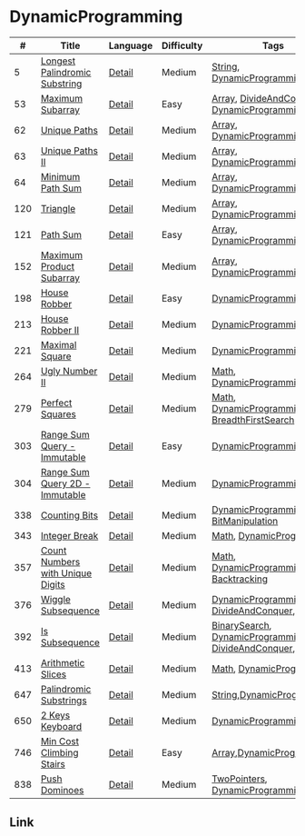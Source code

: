 # DynamicProgramming
|#|Title|Language|Difficulty|Tags|
|-|-----|--------|----------|----|
|5|[Longest Palindromic Substring](https://leetcode.com/problems/longest-palindromic-substring)|[Detail](https://github.com/ZacharyChang/leetcode/tree/master/005.longest-palindromic-substring)|Medium|[String], [DynamicProgramming]|
|53|[Maximum Subarray](https://leetcode.com/problems/maximum-subarray)|[Detail](https://github.com/ZacharyChang/leetcode/tree/master/053.maximum-subarray)|Easy|[Array], [DivideAndConquer], [DynamicProgramming]|
|62|[Unique Paths](https://leetcode.com/problems/unique-paths)|[Detail](https://github.com/ZacharyChang/leetcode/tree/master/062.unique-paths)|Medium|[Array], [DynamicProgramming]|
|63|[Unique Paths II](https://leetcode.com/problems/unique-paths-ii)|[Detail](https://github.com/ZacharyChang/leetcode/tree/master/063.unique-paths-ii)|Medium|[Array], [DynamicProgramming]|
|64|[Minimum Path Sum](https://leetcode.com/problems/minimum-path-sum)|[Detail](https://github.com/ZacharyChang/leetcode/tree/master/064.minimum-path-sum)|Medium|[Array], [DynamicProgramming]|
|120|[Triangle](https://leetcode.com/problems/triangle)|[Detail](https://github.com/ZacharyChang/leetcode/tree/master/120.triangle)|Medium|[Array], [DynamicProgramming]|
|121|[Path Sum](https://leetcode.com/problems/best-time-to-buy-and-sell-stock)|[Detail](https://github.com/ZacharyChang/leetcode/tree/master/121.best-time-to-buy-and-sell-stock)|Easy|[Array], [DynamicProgramming]|
|152|[Maximum Product Subarray](https://leetcode.com/problems/maximum-product-subarray)|[Detail](https://github.com/ZacharyChang/leetcode/tree/master/152.maximum-product-subarray)|Medium|[Array], [DynamicProgramming]|
|198|[House Robber](https://leetcode.com/problems/house-robber)|[Detail](https://github.com/ZacharyChang/leetcode/tree/master/198.house-robber)|Easy|[DynamicProgramming]|
|213|[House Robber II](https://leetcode.com/problems/house-robber-ii)|[Detail](https://github.com/ZacharyChang/leetcode/tree/master/213.house-robber-ii)|Medium|[DynamicProgramming]|
|221|[Maximal Square](https://leetcode.com/problems/maximal-square)|[Detail](https://github.com/ZacharyChang/leetcode/tree/master/221.maximal-square)|Medium|[DynamicProgramming]|
|264|[Ugly Number II](https://leetcode.com/problems/ugly-number-ii)|[Detail](https://github.com/ZacharyChang/leetcode/tree/master/264.ugly-number-ii)|Medium|[Math], [DynamicProgramming], [Heap]|
|279|[Perfect Squares](https://leetcode.com/problems/perfect-squares)|[Detail](https://github.com/ZacharyChang/leetcode/tree/master/279.perfect-squares)|Medium|[Math], [DynamicProgramming], [BreadthFirstSearch]|
|303|[Range Sum Query - Immutable](https://leetcode.com/problems/range-sum-query-immutable)|[Detail](https://github.com/ZacharyChang/leetcode/tree/master/303.range-sum-query-immutable)|Easy|[DynamicProgramming]|
|304|[Range Sum Query 2D - Immutable](https://leetcode.com/problems/range-sum-query-2d-immutable)|[Detail](https://github.com/ZacharyChang/leetcode/tree/master/304.range-sum-query-2d-immutable)|Medium|[DynamicProgramming]|
|338|[Counting Bits](https://leetcode.com/problems/counting-bits)|[Detail](https://github.com/ZacharyChang/leetcode/tree/master/338.counting-bits)|Medium|[DynamicProgramming], [BitManipulation]|
|343|[Integer Break](https://leetcode.com/problems/integer-break)|[Detail](https://github.com/ZacharyChang/leetcode/tree/master/343.integer-break)|Medium|[Math], [DynamicProgramming]|
|357|[Count Numbers with Unique Digits](https://leetcode.com/problems/count-numbers-with-unique-digits)|[Detail](https://github.com/ZacharyChang/leetcode/tree/master/357.count-numbers-with-unique-digits)|Medium|[Math], [DynamicProgramming], [Backtracking]|
|376|[Wiggle Subsequence](https://leetcode.com/problems/wiggle-subsequence)|[Detail](https://github.com/ZacharyChang/leetcode/tree/master/376.wiggle-subsequence)|Medium|[DynamicProgramming], [DivideAndConquer], [Greedy]|
|392|[Is Subsequence](https://leetcode.com/problems/is-subsequence)|[Detail](https://github.com/ZacharyChang/leetcode/tree/master/392.is-subsequence)|Medium|[BinarySearch], [DynamicProgramming], [DivideAndConquer], [Greedy]|
|413|[Arithmetic Slices](https://leetcode.com/problems/arithmetic-slices)|[Detail](https://github.com/ZacharyChang/leetcode/tree/master/413.arithmetic-slices)|Medium|[Math], [DynamicProgramming]|
|647|[Palindromic Substrings](https://leetcode.com/problems/palindromic-substrings)|[Detail](https://github.com/ZacharyChang/leetcode/tree/master/647.palindromic-substrings)|Medium|[String],[DynamicProgramming]|
|650|[2 Keys Keyboard](https://leetcode.com/problems/2-keys-keyboard)|[Detail](https://github.com/ZacharyChang/leetcode/tree/master/650.2-keys-keyboard)|Medium|[DynamicProgramming]|
|746|[Min Cost Climbing Stairs](https://leetcode.com/problems/min-cost-climbing-stairs)|[Detail](https://github.com/ZacharyChang/leetcode/tree/master/746.min-cost-climbing-stairs)|Easy|[Array],[DynamicProgramming]|
|838|[Push Dominoes](https://leetcode.com/problems/push-dominoes)|[Detail](https://github.com/ZacharyChang/leetcode/tree/master/838.push-dominoes)|Medium|[TwoPointers], [DynamicProgramming]|

## Link
[Array]: https://github.com/ZacharyChang/leetcode/tree/master/tags/array.md
[Backtracking]: https://github.com/ZacharyChang/leetcode/tree/master/tags/backtracking.md
[BinarySearch]: https://github.com/ZacharyChang/leetcode/tree/master/tags/binary-search.md
[BitManipulation]: https://github.com/ZacharyChang/leetcode/tree/master/tags/bit-manipulation.md
[BreadthFirstSearch]: https://github.com/ZacharyChang/leetcode/tree/master/tags/breadth-first-search.md
[Database]: https://github.com/ZacharyChang/leetcode/tree/master/tags/database.md
[DepthFirstSearch]: https://github.com/ZacharyChang/leetcode/tree/master/tags/depth-first-search.md
[Design]: https://github.com/ZacharyChang/leetcode/tree/master/tags/design.md
[DivideAndConquer]: https://github.com/ZacharyChang/leetcode/tree/master/tags/divide-and-conquer.md
[DynamicProgramming]: https://github.com/ZacharyChang/leetcode/tree/master/tags/dynamic-programming.md
[Greedy]: https://github.com/ZacharyChang/leetcode/tree/master/tags/greedy.md
[HashTable]: https://github.com/ZacharyChang/leetcode/tree/master/tags/hash-table.md
[Heap]: https://github.com/ZacharyChang/leetcode/tree/master/tags/heap.md
[LinkedList]: https://github.com/ZacharyChang/leetcode/tree/master/tags/linked-list.md
[Math]: https://github.com/ZacharyChang/leetcode/tree/master/tags/math.md
[Sort]: https://github.com/ZacharyChang/leetcode/tree/master/tags/sort.md
[Stack]: https://github.com/ZacharyChang/leetcode/tree/master/tags/stack.md
[String]: https://github.com/ZacharyChang/leetcode/tree/master/tags/string.md
[Tree]: https://github.com/ZacharyChang/leetcode/tree/master/tags/tree.md
[Trie]: https://github.com/ZacharyChang/leetcode/tree/master/tags/trie.md
[TwoPointers]: https://github.com/ZacharyChang/leetcode/tree/master/tags/two-pointers.md
[UnionFind]: https://github.com/ZacharyChang/leetcode/tree/master/tags/union-find.md